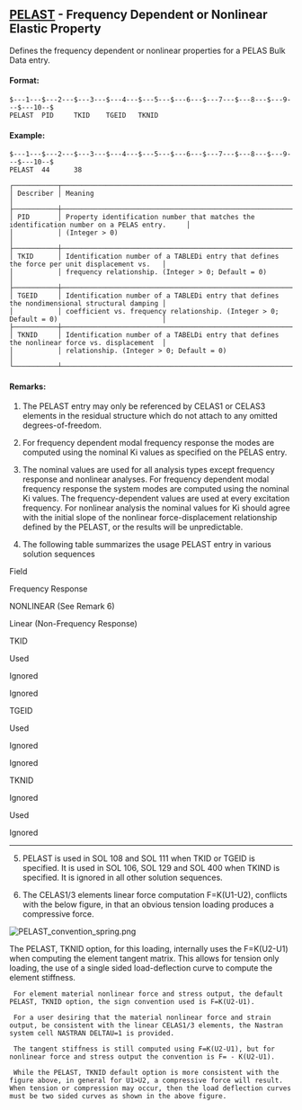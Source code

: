 ## [PELAST](https://help.hexagonmi.com/bundle/MSC_Nastran_2022.4/page/Nastran_Combined_Book/qrg/bulkp/TOC.PELAST.xhtml) - Frequency Dependent or Nonlinear Elastic Property

Defines the frequency dependent or nonlinear properties for a PELAS Bulk Data entry.

#### Format:

```nastran
$---1---$---2---$---3---$---4---$---5---$---6---$---7---$---8---$---9---$---10--$
PELAST  PID     TKID    TGEID   TKNID                                           
```
#### Example:

```nastran
$---1---$---2---$---3---$---4---$---5---$---6---$---7---$---8---$---9---$---10--$
PELAST  44      38                                                              
```
```text
┌───────────┬─────────────────────────────────────────────────────────────────────────────────────────────┐
│ Describer │ Meaning                                                                                     │
├───────────┼─────────────────────────────────────────────────────────────────────────────────────────────┤
│ PID       │ Property identification number that matches the identification number on a PELAS entry.     │
│           │ (Integer > 0)                                                                               │
├───────────┼─────────────────────────────────────────────────────────────────────────────────────────────┤
│ TKID      │ Identification number of a TABLEDi entry that defines the force per unit displacement vs.   │
│           │ frequency relationship. (Integer > 0; Default = 0)                                          │
├───────────┼─────────────────────────────────────────────────────────────────────────────────────────────┤
│ TGEID     │ Identification number of a TABLEDi entry that defines the nondimensional structural damping │
│           │ coefficient vs. frequency relationship. (Integer > 0; Default = 0)                          │
├───────────┼─────────────────────────────────────────────────────────────────────────────────────────────┤
│ TKNID     │ Identification number of a TABELDi entry that defines the nonlinear force vs. displacement  │
│           │ relationship. (Integer > 0; Default = 0)                                                    │
└───────────┴─────────────────────────────────────────────────────────────────────────────────────────────┘
```
#### Remarks:

1. The PELAST entry may only be referenced by CELAS1 or CELAS3 elements in the residual structure which do not attach to any omitted degrees-of-freedom.

2. For frequency dependent modal frequency response the modes are computed using the nominal Ki values as specified on the PELAS entry.

3. The nominal values are used for all analysis types except frequency response and nonlinear analyses. For frequency dependent modal frequency response the system modes are computed using the nominal Ki values. The frequency-dependent values are used at every excitation frequency. For nonlinear analysis the nominal values for Ki should agree with the initial slope of the nonlinear force-displacement relationship defined by the PELAST, or the results will be unpredictable.

4. The following table summarizes the usage PELAST entry in various solution sequences

Field

Frequency Response

NONLINEAR (See Remark 6)

Linear (Non-Frequency Response)

TKID

Used

Ignored

Ignored

TGEID

Used

Ignored

Ignored

TKNID

Ignored

Used

Ignored

--------------------

5. PELAST is used in SOL 108 and SOL 111 when TKID or TGEID is specified. It is used in SOL 106, SOL 129 and SOL 400 when TKIND is specified. It is ignored in all other solution sequences.

6. The CELAS1/3 elements linear force computation F=K(U1-U2), conflicts with the below figure, in that an obvious tension loading produces a compressive force.

![PELAST_convention_spring.png](https://help-be.hexagonmi.com/bundle/MSC_Nastran_2022.4/page/Nastran_Combined_Book/qrg/bulkp/../../../assets/PELAST_convention_spring.png?_LANG=enus)


The PELAST, TKNID option, for this loading, internally uses the F=K(U2-U1) when computing the element tangent matrix.  This allows for tension only loading, the use of a single sided load-deflection curve to compute the element stiffness.

     For element material nonlinear force and stress output, the default PELAST, TKNID option, the sign convention used is F=K(U2-U1).

     For a user desiring that the material nonlinear force and strain output, be consistent with the linear CELAS1/3 elements, the Nastran system cell NASTRAN DELTAU=1 is provided.

     The tangent stiffness is still computed using F=K(U2-U1), but for nonlinear force and stress output the convention is F= - K(U2-U1).

     While the PELAST, TKNID default option is more consistent with the figure above, in general for U1>U2, a compressive force will result. When tension or compression may occur, then the load deflection curves must be two sided curves as shown in the above figure.

